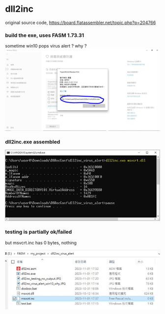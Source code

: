 # dll2inc
original source code, https://board.flatassembler.net/topic.php?p=204766  

### build the exe, uses FASM 1.73.31
sometime win10 pops virus alert ? why ?
![dll2inc_virus_alert_win10_why.JPG](dll2inc_virus_alert_win10_why.JPG)  

### dll2inc.exe assembled  

![dll2inc_testing_no_output.JPG](dll2inc_testing_no_output.JPG)  

### testing is partially ok/failed
but msvcrt.inc has 0 bytes, nothing  

![msvcrt_inc_0_bytes.JPG](msvcrt_inc_0_bytes.JPG)  

